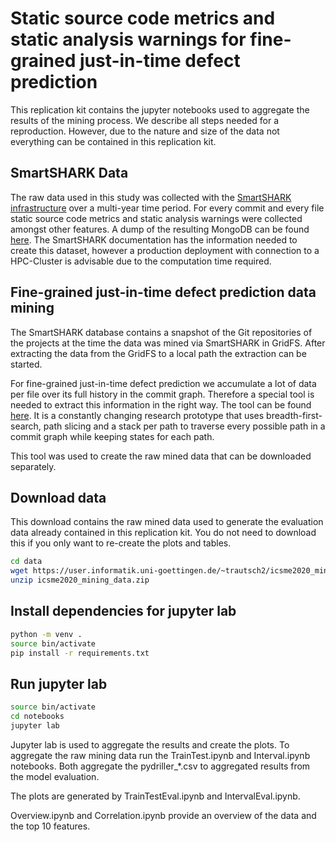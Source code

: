 # Static source code metrics and static analysis warnings for fine-grained just-in-time defect prediction

This replication kit contains the jupyter notebooks used to aggregate the results of the mining process.
We describe all steps needed for a reproduction. However, due to the nature and size of the data not everything can be contained in this replication kit.


## SmartSHARK Data

The raw data used in this study was collected with the [SmartSHARK infrastructure](https://smartshark.github.io) over a multi-year time period. For every commit and every file static source code metrics and static analysis warnings were collected amongst other features.
A dump of the resulting MongoDB can be found [here](HANDLE).
The SmartSHARK documentation has the information needed to create this dataset, however a production deployment with connection to a HPC-Cluster is advisable due to the computation time required.


## Fine-grained just-in-time defect prediction data mining

The SmartSHARK database contains a snapshot of the Git repositories of the projects at the time the data was mined via SmartSHARK in GridFS.
After extracting the data from the GridFS to a local path the extraction can be started.

For fine-grained just-in-time defect prediction we accumulate a lot of data per file over its full history in the commit graph. Therefore a special tool is needed to extract this information in the right way.
The tool can be found [here](https://github.com/atrautsch/Gierlappen). It is a constantly changing research prototype that uses breadth-first-search, path slicing and a stack per path to traverse every possible path in a commit graph while keeping states for each path.

This tool was used to create the raw mined data that can be downloaded separately.


## Download data

This download contains the raw mined data used to generate the evaluation data already contained in this replication kit. You do not need to download this if you only want to re-create the plots and tables.
```bash
cd data
wget https://user.informatik.uni-goettingen.de/~trautsch2/icsme2020_mining_data.zip
unzip icsme2020_mining_data.zip
```

## Install dependencies for jupyter lab

```bash
python -m venv .
source bin/activate
pip install -r requirements.txt
```

## Run jupyter lab

```bash
source bin/activate
cd notebooks
jupyter lab
```

Jupyter lab is used to aggregate the results and create the plots.
To aggregate the raw mining data run the TrainTest.ipynb and Interval.ipynb notebooks.
Both aggregate the pydriller_*.csv to aggregated results from the model evaluation.

The plots are generated by TrainTestEval.ipynb and IntervalEval.ipynb.

Overview.ipynb and Correlation.ipynb provide an overview of the data and the top 10 features.
